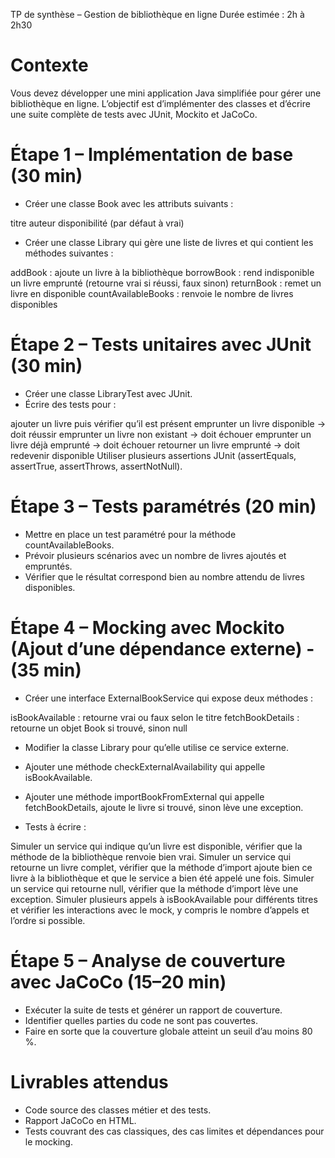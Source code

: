 TP de synthèse – Gestion de bibliothèque en ligne
Durée estimée : 2h à 2h30

# Contexte
Vous devez développer une mini application Java simplifiée pour gérer une bibliothèque en ligne.
L’objectif est d’implémenter des classes et d’écrire une suite complète de tests avec JUnit, Mockito et JaCoCo.

# Étape 1 – Implémentation de base (30 min)

- Créer une classe Book avec les attributs suivants :

titre
auteur
disponibilité (par défaut à vrai)

- Créer une classe Library qui gère une liste de livres et qui contient les méthodes suivantes :

addBook : ajoute un livre à la bibliothèque
borrowBook : rend indisponible un livre emprunté (retourne vrai si réussi, faux sinon)
returnBook : remet un livre en disponible
countAvailableBooks : renvoie le nombre de livres disponibles

# Étape 2 – Tests unitaires avec JUnit (30 min)

- Créer une classe LibraryTest avec JUnit.
- Écrire des tests pour :

ajouter un livre puis vérifier qu’il est présent
emprunter un livre disponible → doit réussir
emprunter un livre non existant → doit échouer
emprunter un livre déjà emprunté → doit échouer
retourner un livre emprunté → doit redevenir disponible
Utiliser plusieurs assertions JUnit (assertEquals, assertTrue, assertThrows, assertNotNull).

# Étape 3 – Tests paramétrés (20 min)

- Mettre en place un test paramétré pour la méthode countAvailableBooks.
- Prévoir plusieurs scénarios avec un nombre de livres ajoutés et empruntés.
- Vérifier que le résultat correspond bien au nombre attendu de livres disponibles.

# Étape 4 – Mocking avec Mockito (Ajout d’une dépendance externe) - (35 min)


- Créer une interface ExternalBookService qui expose deux méthodes :

isBookAvailable : retourne vrai ou faux selon le titre
fetchBookDetails : retourne un objet Book si trouvé, sinon null

- Modifier la classe Library pour qu’elle utilise ce service externe.
- Ajouter une méthode checkExternalAvailability qui appelle isBookAvailable.
- Ajouter une méthode importBookFromExternal qui appelle fetchBookDetails, ajoute le livre si trouvé, sinon lève une exception.

- Tests à écrire :

Simuler un service qui indique qu’un livre est disponible, vérifier que la méthode de la bibliothèque renvoie bien vrai.
Simuler un service qui retourne un livre complet, vérifier que la méthode d’import ajoute bien ce livre à la bibliothèque et que le service a bien été appelé une fois.
Simuler un service qui retourne null, vérifier que la méthode d’import lève une exception.
Simuler plusieurs appels à isBookAvailable pour différents titres et vérifier les interactions avec le mock, y compris le nombre d’appels et l’ordre si possible.

# Étape 5 – Analyse de couverture avec JaCoCo (15–20 min)

- Exécuter la suite de tests et générer un rapport de couverture.
- Identifier quelles parties du code ne sont pas couvertes.
- Faire en sorte que la couverture globale atteint un seuil d’au moins 80 %.

# Livrables attendus

- Code source des classes métier et des tests.
- Rapport JaCoCo en HTML.
- Tests couvrant des cas classiques, des cas limites et dépendances pour le mocking.